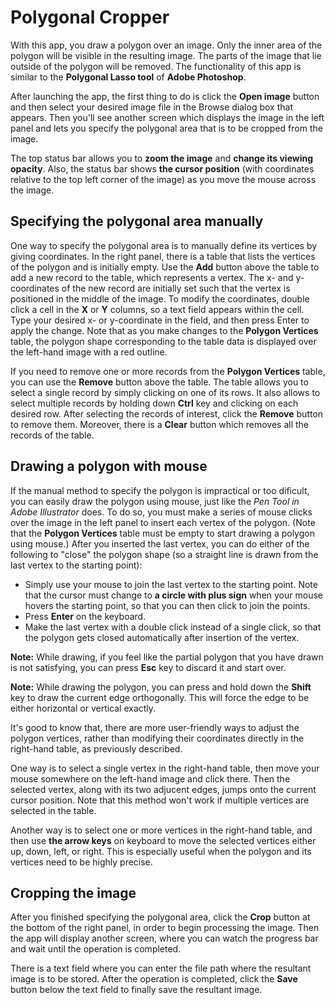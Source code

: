 # Polygonal Cropper
With this app, you draw a polygon over an image. Only the inner area of the polygon will be visible in the resulting image. The parts of the image that lie outside of the polygon will be removed. The functionality of this app is similar to the **Polygonal Lasso tool** of **Adobe Photoshop**.

After launching the app, the first thing to do is click the **Open image** button and then select your desired image file in the Browse dialog box that appears. Then you'll see another screen which displays the image in the left panel and lets you specify the polygonal area that is to be cropped from the image.

The top status bar allows you to **zoom the image** and **change its viewing opacity**. Also, the status bar shows **the cursor position** (with coordinates relative to the top left corner of the image) as you move the mouse across the image.

## Specifying the polygonal area manually
One way to specify the polygonal area is to manually define its vertices by giving coordinates. In the right panel, there is a table that lists the vertices of the polygon and is initially empty. Use the **Add** button above the table to add a new record to the table, which represents a vertex. The x- and y-coordinates of the new record are initially set such that the vertex is positioned in the middle of the image. To modify the coordinates, double click a cell in the **X** or **Y** columns, so a text field appears within the cell. Type your desired x- or y-coordinate in the field, and then press Enter to apply the change. Note that as you make changes to the **Polygon Vertices** table, the polygon shape corresponding to the table data is displayed over the left-hand image with a red outline.

If you need to remove one or more records from the **Polygon Vertices** table, you can use the **Remove** button above the table. The table allows you to select a single record by simply clicking on one of its rows. It also allows to select multiple records by holding down **Ctrl** key and clicking on each desired row. After selecting the records of interest, click the **Remove** button to remove them. Moreover, there is a **Clear** button which removes all the records of the table.

## Drawing a polygon with mouse
If the manual method to specify the polygon is impractical or too dificult, you can easily draw the polygon using mouse, just like the *Pen Tool in Adobe Illustrator* does. To do so, you must make a series of mouse clicks over the image in the left panel to insert each vertex of the polygon. (Note that the **Polygon Vertices** table must be empty to start drawing a polygon using mouse.) After you inserted the last vertex, you can do either of the following to "close" the polygon shape (so a straight line is drawn from the last vertex to the starting point):

- Simply use your mouse to join the last vertex to the starting point. Note that the cursor must change to **a circle with plus sign** when your mouse hovers the starting point, so that you can then click to join the points.
- Press **Enter** on the keyboard.
- Make the last vertex with a double click instead of a single click, so that the polygon gets closed automatically after insertion of the vertex.

**Note:** While drawing, if you feel like the partial polygon that you have drawn is not satisfying, you can press **Esc** key to discard it and start over.

**Note:** While drawing the polygon, you can press and hold down the **Shift** key to draw the current edge orthogonally. This will force the edge to be either horizontal or vertical exactly.

It's good to know that, there are more user-friendly ways to adjust the polygon vertices, rather than modifying their coordinates directly in the right-hand table, as previously described.

One way is to select a single vertex in the right-hand table, then move your mouse somewhere on the left-hand image and click there. Then the selected vertex, along with its two adjucent edges, jumps onto the current cursor position. Note that this method won't work if multiple vertices are selected in the table.

Another way is to select one or more vertices in the right-hand table, and then use **the arrow keys** on keyboard to move the selected vertices either up, down, left, or right. This is especially useful when the polygon and its vertices need to be highly precise.

## Cropping the image
After you finished specifying the polygonal area, click the **Crop** button at the bottom of the right panel, in order to begin processing the image. Then the app will display another screen, where you can watch the progress bar and wait until the operation is completed.

There is a text field where you can enter the file path where the resultant image is to be stored. After the operation is completed, click the **Save** button below the text field to finally save the resultant image.
